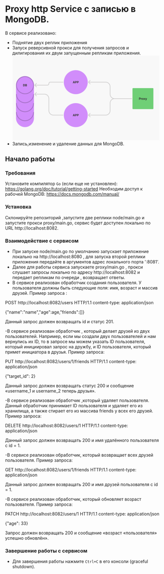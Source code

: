 # Proxy http Service с записью в MongoDB.

В сервисе реализовано:
- Поднятие двух реплик приложения
- Запуск реверсивной прокси для получения запросов и дилигирования их двум запущенным репликам приложения.
![img.png](img.png)
- Запись,изменение и удаление данных для MongoDB.

## Начало работы

### Требования
Установите компилятор `Go` (если еще не установлен): https://golang.org/doc/tutorial/getting-started
Необходим доступ к рабочей MongoDB: https://docs.mongodb.com/manual/

### Установка
Склонируйте репозиторий ,запустите две реплики node/main.go и запустите прокси proxy/main.go,
сервис будет доступен локально по URL http://localhost:8082.

### Взаимодействие с сервисом
- При запуске node/main.go по умолчанию запускает приложение локально на http://localhost:8080 ,
  для запуска второй реплики приложения передайте в аргументов адрес локального порта ':8081'.
- Далее для работы сервиса запускаете proxy/main.go , прокси слушает запросы локально по адресу http://localhost:8082
  и передает репликам по очереди , возвращает ответы.
- В сервисе реализован обработчик создания пользователя. У пользователя должны быть следующие поля: имя, возраст и
  массив друзей. Пример запроса :

POST http://localhost:8082/users HTTP/1.1
content-type: application/json

{"name":"name","age":age,"friends":[]}

Данный запрос должен возвращать id и статус 201.

-В сервисе реализован обработчик , который делает друзей из двух пользователей. Например, если мы создали двух
пользователей и нам вернулись их ID, то в запросе мы можем указать ID пользователя, который инициировал запрос на
дружбу, и ID пользователя, который примет инициатора в друзья. Пример запроса:

PUT  http://localhost:8082/users/1/friends HTTP/1.1
content-type: application/json

{"target_id": 2}

Данный запрос должен возвращать статус 200 и сообщение «username_1 и username_2 теперь друзья».

-В сервисе реализован обработчик ,который удаляет пользователя. Данный обработчик принимает ID пользователя и
удаляет его из хранилища, а также стирает его из массива friends у всех его друзей. Пример запроса:

DELETE http://localhost:8082/users/1 HTTP/1.1
content-type: application/json

Данный запрос должен возвращать 200 и имя удалённого пользователя с id = 1.

-В сервисе реализован обработчик, который возвращает всех друзей пользователя. Пример запроса:

GET  http://localhost:8082/users/1/friends HTTP/1.1
content-type: application/json

Данный запрос должен возвращать 200 и имя друзей пользователя с id = 1.

-В сервисе реализован обработчик, который обновляет возраст пользователя. Пример запроса:

PATCH http://localhost:8082/users/1 HTTP/1.1
content-type: application/json

{"age": 33}

Запрос должен возвращать 200 и сообщение «возраст «пользователя» успешно обновлён».



### Завершение работы с сервисом
- Для завершения работы нажмите `Ctrl+C` в его консоли (graceful shutdown).